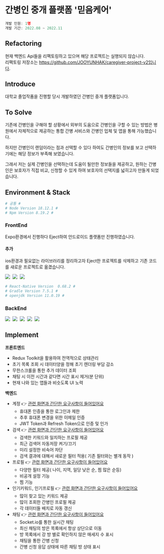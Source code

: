 # 간병인 중개 플랫폼 '믿음케어' 
```javascript
개발 인원: 1명 
개발 기간: 2022.08 ~ 2022.11
```
## Refactoring
현재 백엔드 Api들을 리팩토링하고 있으며 해당 프로젝트는 실행되지 않습니다.  
리팩토링 저장소는 https://github.com/JOOYUNHAK/caregiver-project-v2입니다.

## Introduce
대학교 졸업작품을 진행할 당시 개발하였던 간병인 중개 플랫폼입니다.

## To Solve
기존에 간병인을 구해야 할 상황에서 외부의 도움으로 간병인을 구할 수 있는 방법은 병원에서 자체적으로 제공하는 통합 간병 서비스와 간병인 업체 및 앱을 통해 가능했습니다. 

하지만 간병인이 랜덤이라는 점과 선택할 수 있다 하여도 간병인의 정보를 보고 선택하기에는 해당 정보가 부족해 보였습니다.

그래서 저는 실제 간병인을 선택하는데 도움이 될만한 정보들을 제공하고, 원하는 간병인은 보호자가 직접 비교, 신청할 수 있게 하여 보호자의 선택지를 넓히고자 만들게 되었습니다.

## Environment & Stack
```sh
# 공통 #
# Node Version 18.12.1 #
# Npm Version 8.19.2 #
```
### FrontEnd
Expo환경에서 진행하다 Eject하여 안드로이드 플랫폼만 진행하였습니다.

#### 추가
ios환경과 필요없는 라이브러리를 정리하고자 Eject한 프로젝트를 삭제하고 기존 코드를 새로운 프로젝트로 옮겼습니다.

<p>
<img src="https://img.shields.io/badge/React Native-61DAFB?style=flat-square&logo=React&logoColor=white"/></a>&nbsp 
<img src="https://img.shields.io/badge/Android Studio-3DDC84?style=flat-square&logo=Android Studio&logoColor=white"/></a>&nbsp 
<img src="https://img.shields.io/badge/Redux Toolkit-764ABC?style=flat-square&logo=Redux&logoColor=white"/></a>&nbsp 
</p>

```sh
# React-Native Version  0.68.2 #
# Gradle Version 7.5.1 #
# openjdk Version 11.0.19 #
```
### BackEnd
<p>
<img src="https://img.shields.io/badge/NestJS-E0234E?style=flat-square&logo=NestJS&logoColor=white"/></a>&nbsp 
<img src="https://img.shields.io/badge/MySQL-4479A1?style=flat-square&logo=MySQL&logoColor=white"/></a>&nbsp 
<img src="https://img.shields.io/badge/Redis-DC382D?style=flat-square&logo=Redis&logoColor=white"/></a>&nbsp 
<img src="https://img.shields.io/badge/Socket.io-010101?style=flat-square&logo=Socket.io&logoColor=white"/></a>&nbsp 
<img src="https://img.shields.io/badge/TypeORM-18A497?style=flat-square&logo=&logoColor=white"/></a>&nbsp 
</p>

## Implement

**프론트엔드**  
- Redux Toolkit을 활용하여 전역적으로 상태관리
- 초기 목록 조회 시 데이터양을 정해 초기 렌더링 부담 감소
- 무한스크롤을 통한 추가 데이터 조회
- 채팅 시 이전 시간과 같다면 시간 표시 제거(분 단위)
- 현재 나와 있는 앱들과 비슷도록 UI 노력

**백엔드**
- 계정 :point_right: [관련 화면과 간단한 요구사항이 들어있어요](https://github.com/JOOYUNHAK/caregiver-matching-project/blob/main/readme/USER_README.md)
    - 휴대폰 인증을 통한 로그인과 제한
    - 추후 휴대폰 변경을 위한 이메일 인증
    - JWT Token과 Refresh Token으로 인증 및 인가
- 검색 :point_right: [관련 화면과 간단한 요구사항이 들어있어요](https://github.com/JOOYUNHAK/caregiver-matching-project/blob/main/readme/SEARCH_README.md)
    - 검색한 키워드와 일치하는 프로필 제공
    - 최근 검색어 자동저장 켜기/끄기
    - 미리 설정한 비속어 차단
    - 검색 결과에 대해서 새로운 필터 적용( 기존 필터와는 별개 동작 )
- 프로필 :point_right: [관련 화면과 간단한 요구사항이 들어있어요](https://github.com/JOOYUNHAK/caregiver-matching-project/blob/main/readme/PROFILE.README.md)
    - 다양한 필터 제공( 나이, 지역, 일당 낮은 순, 찜 많은 순등)
    - 비공개 설정 기능
    - 찜 기능
- 인기키워드, 인기프로필 :point_right: [관련 화면과 간단한 요구사항이 들어있어요](https://github.com/JOOYUNHAK/caregiver-matching-project/blob/main/readme/FOR_PROTECTOR.md)
    - 많이 찾고 있는 키워드 제공 
    - 많이 조회한 간병인 프로필 제공
    - 각 데이터들 배치로 자동 갱신
- 채팅 :point_right: [관련 화면과 간단한 요구사항이 들어있어요](https://github.com/JOOYUNHAK/caregiver-matching-project/blob/main/readme/CHAT.README.md)
    - Socket.io를 통한 실시간 채팅
    - 최신 채팅의 방은 목록에서 항상 상단으로 이동
    - 방 목록에서 강 방 별로 확인하지 않은 매세지 수 표시
    - 채팅을 통한 간병 신청
    - 간병 신청 응답 상태에 따른 채팅 방 상태 표시    



